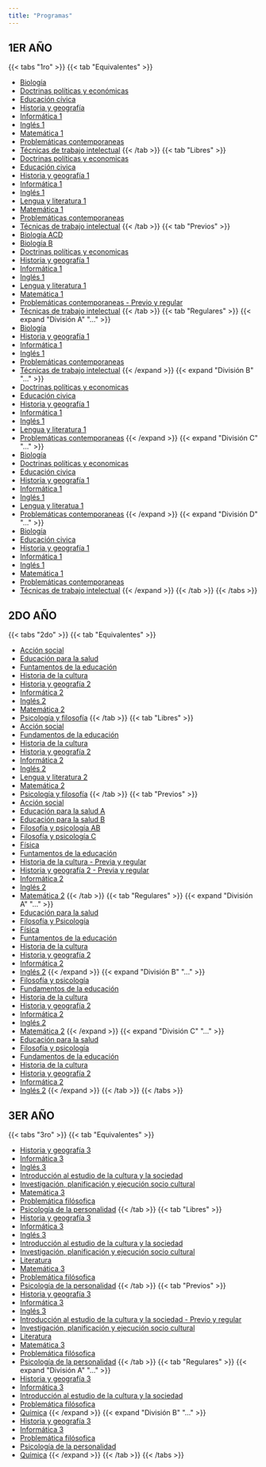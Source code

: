```yaml
---
title: "Programas"
---
```


## 1ER AÑO 

{{< tabs "1ro" >}}
{{< tab "Equivalentes" >}}
- <a href="http://cpem55plottier.edu.ar/programas-2020/Vespertino/1RO/EQUIVALENTES/Biologia.pdf" target="_blank">Biología</a>
- <a href="http://cpem55plottier.edu.ar/programas-2020/Vespertino/1RO/EQUIVALENTES/Doctrinas%20politicas%20y%20economicas.doc" target="_blank">Doctrinas políticas y económicas</a>
- <a href="http://cpem55plottier.edu.ar/programas-2020/Vespertino/1RO/EQUIVALENTES/Educacion%20Civica.doc" target="_blank">Educación cívica</a>
- <a href="http://cpem55plottier.edu.ar/programas-2020/Vespertino/1RO/EQUIVALENTES/Historia%20y%20geografia%201.docx" target="_blank">Historia y geografía</a>
- <a href="http://cpem55plottier.edu.ar/programas-2020/Vespertino/1RO/EQUIVALENTES/Informatica%201.docx" target="_blank">Informática 1</a>
- <a href="http://cpem55plottier.edu.ar/programas-2020/Vespertino/1RO/EQUIVALENTES/Ingles%201.pdf" target="_blank">Inglés 1</a>
- <a href="http://cpem55plottier.edu.ar/programas-2020/Vespertino/1RO/EQUIVALENTES/Matematica%201.pdf" target="_blank">Matemática 1</a>
- <a href="http://cpem55plottier.edu.ar/programas-2020/Vespertino/1RO/EQUIVALENTES/Problematicas%20contemporaneas.doc" target="_blank">Problemáticas contemporaneas</a>
- <a href="http://cpem55plottier.edu.ar/programas-2020/Vespertino/1RO/EQUIVALENTES/Tecnicas%20de%20trabajo%20intelectual.docx" target="_blank">Técnicas de trabajo intelectual</a>
{{< /tab >}}
{{< tab "Libres" >}}
- <a href="http://cpem55plottier.edu.ar/programas-2020/Vespertino/1RO/LIBRES/Doctrinas%20politicas%20y%20economicas.doc" target="_blank">Doctrinas políticas y economicas</a>
- <a href="http://cpem55plottier.edu.ar/programas-2020/Vespertino/1RO/LIBRES/Educacion%20civica.doc" target="_blank">Educación civica</a>
- <a href="http://cpem55plottier.edu.ar/programas-2020/Vespertino/1RO/LIBRES/Historia%20y%20geografia%201.doc" target="_blank">Historia y geografía 1</a>
- <a href="http://cpem55plottier.edu.ar/programas-2020/Vespertino/1RO/LIBRES/Informatica%201.docx" target="_blank">Informática 1</a>
- <a href="http://cpem55plottier.edu.ar/programas-2020/Vespertino/1RO/LIBRES/Ingles%201.pdf" target="_blank">Inglés 1</a>
- <a href="http://cpem55plottier.edu.ar/programas-2020/Vespertino/1RO/LIBRES/Lengua%20y%20literatura%201.docx" target="_blank">Lengua y literatura 1</a>
- <a href="http://cpem55plottier.edu.ar/programas-2020/Vespertino/1RO/LIBRES/Matematica%201.pdf" target="_blank">Matemática 1</a>
- <a href="http://cpem55plottier.edu.ar/programas-2020/Vespertino/1RO/LIBRES/Problematicas%20contemporaneas.doc" target="_blank">Problemáticas contemporaneas</a>
- <a href="http://cpem55plottier.edu.ar/programas-2020/Vespertino/1RO/LIBRES/Tecnicas%20de%20trabajo%20intelectual.docx" target="_blank">Técnicas de trabajo intelectual</a>
{{< /tab >}}
{{< tab "Previos" >}}
- <a href="http://cpem55plottier.edu.ar/programas-2020/Vespertino/1RO/PREVIOS/Biologia%20ACD.pdf" target="_blank">Biología ACD</a>
- <a href="http://cpem55plottier.edu.ar/programas-2020/Vespertino/1RO/PREVIOS/Biologia%20B.pdf" target="_blank">Biología B</a>
- <a href="http://cpem55plottier.edu.ar/programas-2020/Vespertino/1RO/PREVIOS/Doctrinas%20politicas%20y%20economicas.doc" target="_blank">Doctrinas políticas y economicas</a>
- <a href="http://cpem55plottier.edu.ar/programas-2020/Vespertino/1RO/PREVIOS/Historia%20y%20geografia%201.doc" target="_blank">Historia y geografía 1</a>
- <a href="http://cpem55plottier.edu.ar/programas-2020/Vespertino/1RO/PREVIOS/Informatica%201.docx" target="_blank">Informática 1</a>
- <a href="http://cpem55plottier.edu.ar/programas-2020/Vespertino/1RO/PREVIOS/Ingles%201.pdf" target="_blank">Inglés 1</a>
- <a href="http://cpem55plottier.edu.ar/programas-2020/Vespertino/1RO/PREVIOS/Lengua%20y%20literatura%201.docx" target="_blank">Lengua y literatura 1</a>
- <a href="http://cpem55plottier.edu.ar/programas-2020/Vespertino/1RO/PREVIOS/Matematica%201.pdf" target="_blank">Matemática 1</a>
- <a href="http://cpem55plottier.edu.ar/programas-2020/Vespertino/1RO/PREVIOS/Problematicas%20contemporaneas%20-%20Previo%20y%20regular.doc" target="_blank">Problemáticas contemporaneas - Previo y regular</a>
- <a href="http://cpem55plottier.edu.ar/programas-2020/Vespertino/1RO/PREVIOS/Tecnicas%20de%20trabajo%20intelectual.docx" target="_blank">Técnicas de trabajo intelectual</a>
{{< /tab >}}
{{< tab "Regulares" >}}
{{< expand "División A" "..." >}}
- <a href="http://cpem55plottier.edu.ar/programas-2020/Vespertino/1RO/REGULARES/1ATV/Biologia.docx" target="_blank">Biología</a>
- <a href="http://cpem55plottier.edu.ar/programas-2020/Vespertino/1RO/REGULARES/1ATV/Historia%20y%20geografia%201.doc" target="_blank">Historia y geografía 1</a>
- <a href="http://cpem55plottier.edu.ar/programas-2020/Vespertino/1RO/REGULARES/1ATV/Informatica%201.doc" target="_blank">Informática 1</a>
- <a href="http://cpem55plottier.edu.ar/programas-2020/Vespertino/1RO/REGULARES/1ATV/Ingles%201.docx" target="_blank">Inglés 1</a>
- <a href="http://cpem55plottier.edu.ar/programas-2020/Vespertino/1RO/REGULARES/1ATV/Problematicas%20contemporaneas.doc" target="_blank">Problemáticas contemporaneas</a>
- <a href="http://cpem55plottier.edu.ar/programas-2020/Vespertino/1RO/REGULARES/1ATV/Tecnicas%20%20de%20trabajo%20intelectual.docx" target="_blank">Técnicas  de trabajo intelectual</a>
{{< /expand >}}
{{< expand "División B" "..." >}}
- <a href="http://cpem55plottier.edu.ar/programas-2020/Vespertino/1RO/REGULARES/1BTV/Doctrinas%20politicas%20y%20economicas.docx" target="_blank">Doctrinas políticas y economicas</a>
- <a href="http://cpem55plottier.edu.ar/programas-2020/Vespertino/1RO/REGULARES/1BTV/Educacion%20civica.pdf" target="_blank">Educación civica</a>
- <a href="http://cpem55plottier.edu.ar/programas-2020/Vespertino/1RO/REGULARES/1BTV/Historia%20y%20geografia%201.doc" target="_blank">Historia y geografía 1</a>
- <a href="http://cpem55plottier.edu.ar/programas-2020/Vespertino/1RO/REGULARES/1BTV/Informatica%201.pdf" target="_blank">Informática 1</a>
- <a href="http://cpem55plottier.edu.ar/programas-2020/Vespertino/1RO/REGULARES/1BTV/Ingles%201.docx" target="_blank">Inglés 1</a>
- <a href="http://cpem55plottier.edu.ar/programas-2020/Vespertino/1RO/REGULARES/1BTV/Lengua%20y%20literatura%201.docx" target="_blank">Lengua y literatura 1</a>
- <a href="http://cpem55plottier.edu.ar/programas-2020/Vespertino/1RO/REGULARES/1BTV/Problematicas%20contemporaneas.pdf" target="_blank">Problemáticas contemporaneas</a>
{{< /expand >}}
{{< expand "División C" "..." >}}
- <a href="http://cpem55plottier.edu.ar/programas-2020/Vespertino/1RO/REGULARES/1CTV/Biologia.docx" target="_blank">Biología</a>
- <a href="http://cpem55plottier.edu.ar/programas-2020/Vespertino/1RO/REGULARES/1CTV/Doctrinas%20politicas%20y%20economicas.doc" target="_blank">Doctrinas políticas y economicas</a>
- <a href="http://cpem55plottier.edu.ar/programas-2020/Vespertino/1RO/REGULARES/1CTV/Educacion%20civica.pdf" target="_blank">Educación civica</a>
- <a href="http://cpem55plottier.edu.ar/programas-2020/Vespertino/1RO/REGULARES/1CTV/Historia%20y%20geografia%201.doc" target="_blank">Historia y geografía 1</a>
- <a href="http://cpem55plottier.edu.ar/programas-2020/Vespertino/1RO/REGULARES/1CTV/Informatica%201.doc" target="_blank">Informática 1</a>
- <a href="http://cpem55plottier.edu.ar/programas-2020/Vespertino/1RO/REGULARES/1CTV/Ingles%201.docx" target="_blank">Inglés 1</a>
- <a href="http://cpem55plottier.edu.ar/programas-2020/Vespertino/1RO/REGULARES/1CTV/Lengua%20y%20literatua%201.docx" target="_blank">Lengua y literatua 1</a>
- <a href="http://cpem55plottier.edu.ar/programas-2020/Vespertino/1RO/REGULARES/1CTV/Problematicas%20contemporaneas.doc" target="_blank">Problemáticas contemporaneas</a>
{{< /expand >}}
{{< expand "División D" "..." >}}
- <a href="http://cpem55plottier.edu.ar/programas-2020/Vespertino/1RO/REGULARES/1DTV/Biologia.docx" target="_blank">Biología</a>
- <a href="http://cpem55plottier.edu.ar/programas-2020/Vespertino/1RO/REGULARES/1DTV/Educacion%20civica.pdf" target="_blank">Educación civica</a>
- <a href="http://cpem55plottier.edu.ar/programas-2020/Vespertino/1RO/REGULARES/1DTV/Historia%20y%20geografia%201.doc" target="_blank">Historia y geografía 1</a>
- <a href="http://cpem55plottier.edu.ar/programas-2020/Vespertino/1RO/REGULARES/1DTV/Informatica%201.pdf" target="_blank">Informática 1</a>
- <a href="http://cpem55plottier.edu.ar/programas-2020/Vespertino/1RO/REGULARES/1DTV/Ingles%201.docx" target="_blank">Inglés 1</a>
- <a href="http://cpem55plottier.edu.ar/programas-2020/Vespertino/1RO/REGULARES/1DTV/Matematica%201.doc" target="_blank">Matemática 1</a>
- <a href="http://cpem55plottier.edu.ar/programas-2020/Vespertino/1RO/REGULARES/1DTV/Problematicas%20contemporaneas.pdf" target="_blank">Problemáticas contemporaneas</a>
- <a href="http://cpem55plottier.edu.ar/programas-2020/Vespertino/1RO/REGULARES/1DTV/Tecnicas%20de%20trabajo%20intelectual.docx" target="_blank">Técnicas de trabajo intelectual</a>
{{< /expand >}}
{{< /tab >}}
{{< /tabs >}}

## 2DO AÑO 

{{< tabs "2do" >}}
{{< tab "Equivalentes" >}}
- <a href="http://cpem55plottier.edu.ar/programas-2020/Vespertino/2DO/EQUIVALENTES/Accion%20social.doc" target="_blank">Acción social</a>
- <a href="http://cpem55plottier.edu.ar/programas-2020/Vespertino/2DO/EQUIVALENTES/Educacion%20para%20la%20salud.pdf" target="_blank">Educación para la salud</a>
- <a href="http://cpem55plottier.edu.ar/programas-2020/Vespertino/2DO/EQUIVALENTES/Funtamentos%20de%20la%20educacion.doc" target="_blank">Funtamentos de la educación</a>
- <a href="http://cpem55plottier.edu.ar/programas-2020/Vespertino/2DO/EQUIVALENTES/Historia%20de%20la%20cultura.doc" target="_blank">Historia de la cultura</a>
- <a href="http://cpem55plottier.edu.ar/programas-2020/Vespertino/2DO/EQUIVALENTES/Historia%20y%20geografia%202.doc" target="_blank">Historia y geografía 2</a>
- <a href="http://cpem55plottier.edu.ar/programas-2020/Vespertino/2DO/EQUIVALENTES/Informatica%202.docx" target="_blank">Informática 2</a>
- <a href="http://cpem55plottier.edu.ar/programas-2020/Vespertino/2DO/EQUIVALENTES/Ingles%202.pdf" target="_blank">Inglés 2</a>
- <a href="http://cpem55plottier.edu.ar/programas-2020/Vespertino/2DO/EQUIVALENTES/Matematica%202.pdf" target="_blank">Matemática 2</a>
- <a href="http://cpem55plottier.edu.ar/programas-2020/Vespertino/2DO/EQUIVALENTES/Psicologia%20y%20filosofia.doc" target="_blank">Psicología y filosofía</a>
{{< /tab >}}
{{< tab "Libres" >}}
- <a href="http://cpem55plottier.edu.ar/programas-2020/Vespertino/2DO/LIBRES/Accion%20social.doc" target="_blank">Acción social</a>
- <a href="http://cpem55plottier.edu.ar/programas-2020/Vespertino/2DO/LIBRES/Fundamentos%20de%20la%20educacion.doc" target="_blank">Fundamentos de la educación</a>
- <a href="http://cpem55plottier.edu.ar/programas-2020/Vespertino/2DO/LIBRES/Historia%20de%20la%20cultura.doc" target="_blank">Historia de la cultura</a>
- <a href="http://cpem55plottier.edu.ar/programas-2020/Vespertino/2DO/LIBRES/Historia%20y%20geografia%202.doc" target="_blank">Historia y geografía 2</a>
- <a href="http://cpem55plottier.edu.ar/programas-2020/Vespertino/2DO/LIBRES/Informatica%202.docx" target="_blank">Informática 2</a>
- <a href="http://cpem55plottier.edu.ar/programas-2020/Vespertino/2DO/LIBRES/Ingles%202.pdf" target="_blank">Inglés 2</a>
- <a href="http://cpem55plottier.edu.ar/programas-2020/Vespertino/2DO/LIBRES/Lengua%20y%20literatura%202.docx" target="_blank">Lengua y literatura 2</a>
- <a href="http://cpem55plottier.edu.ar/programas-2020/Vespertino/2DO/LIBRES/Matematica%202.pdf" target="_blank">Matemática 2</a>
- <a href="http://cpem55plottier.edu.ar/programas-2020/Vespertino/2DO/LIBRES/Psicologia%20y%20filosofia.doc" target="_blank">Psicología y filosofía</a>
{{< /tab >}}
{{< tab "Previos" >}}
- <a href="http://cpem55plottier.edu.ar/programas-2020/Vespertino/2DO/PREVIOS/Accion%20social.doc" target="_blank">Acción social</a>
- <a href="http://cpem55plottier.edu.ar/programas-2020/Vespertino/2DO/PREVIOS/Educacion%20para%20la%20salud%20A.pdf" target="_blank">Educación para la salud A</a>
- <a href="http://cpem55plottier.edu.ar/programas-2020/Vespertino/2DO/PREVIOS/Educacion%20para%20la%20salud%20B.pdf" target="_blank">Educación para la salud B</a>
- <a href="http://cpem55plottier.edu.ar/programas-2020/Vespertino/2DO/PREVIOS/Filosofia%20y%20psicologia%20AB.doc" target="_blank">Filosofía y psicología AB</a>
- <a href="http://cpem55plottier.edu.ar/programas-2020/Vespertino/2DO/PREVIOS/Filosofia%20y%20psicologia%20C.doc" target="_blank">Filosofía y psicología C</a>
- <a href="http://cpem55plottier.edu.ar/programas-2020/Vespertino/2DO/PREVIOS/Fisica.pdf" target="_blank">Física</a>
- <a href="http://cpem55plottier.edu.ar/programas-2020/Vespertino/2DO/PREVIOS/Funtamentos%20de%20la%20educacion.doc" target="_blank">Funtamentos de la educación</a>
- <a href="http://cpem55plottier.edu.ar/programas-2020/Vespertino/2DO/PREVIOS/Historia%20de%20la%20cultura%20-%20Previa%20y%20regular.doc" target="_blank">Historia de la cultura - Previa y regular</a>
- <a href="http://cpem55plottier.edu.ar/programas-2020/Vespertino/2DO/PREVIOS/Historia%20y%20geografia%202%20-%20Previa%20y%20regular.doc" target="_blank">Historia y geografía 2 - Previa y regular</a>
- <a href="http://cpem55plottier.edu.ar/programas-2020/Vespertino/2DO/PREVIOS/Informatica%202.pdf" target="_blank">Informática 2</a>
- <a href="http://cpem55plottier.edu.ar/programas-2020/Vespertino/2DO/PREVIOS/Ingles%202.pdf" target="_blank">Inglés 2</a>
- <a href="http://cpem55plottier.edu.ar/programas-2020/Vespertino/2DO/PREVIOS/Matematica%202.pdf" target="_blank">Matemática 2</a>
{{< /tab >}}
{{< tab "Regulares" >}}
{{< expand "División A" "..." >}}
- <a href="http://cpem55plottier.edu.ar/programas-2020/Vespertino/2DO/REGULARES/2ATV/Educacion%20para%20la%20salud.docx" target="_blank">Educación para la salud</a>
- <a href="http://cpem55plottier.edu.ar/programas-2020/Vespertino/2DO/REGULARES/2ATV/Filosof%C3%ADa%20y%20Psicolog%C3%ADa.pdf" target="_blank">Filosofía y Psicología</a>
- <a href="http://cpem55plottier.edu.ar/programas-2020/Vespertino/2DO/REGULARES/2ATV/Fisica.pdf" target="_blank">Física</a>
- <a href="http://cpem55plottier.edu.ar/programas-2020/Vespertino/2DO/REGULARES/2ATV/Funtamentos%20de%20la%20educacion.docx" target="_blank">Funtamentos de la educación</a>
- <a href="http://cpem55plottier.edu.ar/programas-2020/Vespertino/2DO/REGULARES/2ATV/Historia%20de%20la%20cultura.doc" target="_blank">Historia de la cultura</a>
- <a href="http://cpem55plottier.edu.ar/programas-2020/Vespertino/2DO/REGULARES/2ATV/Historia%20y%20geografia%202.doc" target="_blank">Historia y geografía 2</a>
- <a href="http://cpem55plottier.edu.ar/programas-2020/Vespertino/2DO/REGULARES/2ATV/Informatica%202.pdf" target="_blank">Informática 2</a>
- <a href="http://cpem55plottier.edu.ar/programas-2020/Vespertino/2DO/REGULARES/2ATV/Ingles%202.docx" target="_blank">Inglés 2</a>
{{< /expand >}}
{{< expand "División B" "..." >}}
- <a href="http://cpem55plottier.edu.ar/programas-2020/Vespertino/2DO/REGULARES/2BTV/Filosof%C3%ADa%20y%20psicologia.pdf" target="_blank">Filosofía y psicología</a>
- <a href="http://cpem55plottier.edu.ar/programas-2020/Vespertino/2DO/REGULARES/2BTV/Fundamentos%20de%20la%20educacion.docx" target="_blank">Fundamentos de la educación</a>
- <a href="http://cpem55plottier.edu.ar/programas-2020/Vespertino/2DO/REGULARES/2BTV/Historia%20de%20la%20cultura.pdf" target="_blank">Historia de la cultura</a>
- <a href="http://cpem55plottier.edu.ar/programas-2020/Vespertino/2DO/REGULARES/2BTV/Historia%20y%20geografia%202.pdf" target="_blank">Historia y geografía 2</a>
- <a href="http://cpem55plottier.edu.ar/programas-2020/Vespertino/2DO/REGULARES/2BTV/Informatica%202.pdf" target="_blank">Informática 2</a>
- <a href="http://cpem55plottier.edu.ar/programas-2020/Vespertino/2DO/REGULARES/2BTV/Ingles%202.docx" target="_blank">Inglés 2</a>
- <a href="http://cpem55plottier.edu.ar/programas-2020/Vespertino/2DO/REGULARES/2BTV/Matematica%202.doc" target="_blank">Matemática 2</a>
{{< /expand >}}
{{< expand "División C" "..." >}}
- <a href="http://cpem55plottier.edu.ar/programas-2020/Vespertino/2DO/REGULARES/2CTV/Educacion%20para%20la%20salud.pdf" target="_blank">Educación para la salud</a>
- <a href="http://cpem55plottier.edu.ar/programas-2020/Vespertino/2DO/REGULARES/2CTV/Filosofia%20y%20psicologia.docx" target="_blank">Filosofía y psicología</a>
- <a href="http://cpem55plottier.edu.ar/programas-2020/Vespertino/2DO/REGULARES/2CTV/Fundamentos%20de%20la%20educacion.docx" target="_blank">Fundamentos de la educación</a>
- <a href="http://cpem55plottier.edu.ar/programas-2020/Vespertino/2DO/REGULARES/2CTV/Historia%20de%20la%20cultura.pdf" target="_blank">Historia de la cultura</a>
- <a href="http://cpem55plottier.edu.ar/programas-2020/Vespertino/2DO/REGULARES/2CTV/Historia%20y%20geografia%202.docx" target="_blank">Historia y geografía 2</a>
- <a href="http://cpem55plottier.edu.ar/programas-2020/Vespertino/2DO/REGULARES/2CTV/Informatica%202.docx" target="_blank">Informática 2</a>
- <a href="http://cpem55plottier.edu.ar/programas-2020/Vespertino/2DO/REGULARES/2CTV/Ingles%202.docx" target="_blank">Inglés 2</a>
{{< /expand >}}
{{< /tab >}}
{{< /tabs >}}

## 3ER AÑO 

{{< tabs "3ro" >}}
{{< tab "Equivalentes" >}}
- <a href="http://cpem55plottier.edu.ar/programas-2020/Vespertino/3RO/EQUIVALENTES/Historia%20y%20geografia%203.doc" target="_blank">Historia y geografía 3</a>
- <a href="http://cpem55plottier.edu.ar/programas-2020/Vespertino/3RO/EQUIVALENTES/Informatica%203.docx" target="_blank">Informática 3</a>
- <a href="http://cpem55plottier.edu.ar/programas-2020/Vespertino/3RO/EQUIVALENTES/Ingles%203.pdf" target="_blank">Inglés 3</a>
- <a href="http://cpem55plottier.edu.ar/programas-2020/Vespertino/3RO/EQUIVALENTES/Introduccion%20al%20estudio%20de%20la%20cultura%20y%20la%20sociedad.doc" target="_blank">Introducción al estudio de la cultura y la sociedad</a>
- <a href="http://cpem55plottier.edu.ar/programas-2020/Vespertino/3RO/EQUIVALENTES/Investigacion%2C%20planificacion%20y%20ejecucion%20socio%20cultural.doc" target="_blank">Investigación, planificación y ejecución socio cultural</a>
- <a href="http://cpem55plottier.edu.ar/programas-2020/Vespertino/3RO/EQUIVALENTES/Matematica%203.pdf" target="_blank">Matemática 3</a>
- <a href="http://cpem55plottier.edu.ar/programas-2020/Vespertino/3RO/EQUIVALENTES/Problematica%20filosofica.doc" target="_blank">Problemática filósofica</a>
- <a href="http://cpem55plottier.edu.ar/programas-2020/Vespertino/3RO/EQUIVALENTES/Psicologia%20de%20la%20personalidad.doc" target="_blank">Psicología de la personalidad</a>
{{< /tab >}}
{{< tab "Libres" >}}
- <a href="http://cpem55plottier.edu.ar/programas-2020/Vespertino/3RO/LIBRES/Historia%20y%20geografia%203.doc" target="_blank">Historia y geografía 3</a>
- <a href="http://cpem55plottier.edu.ar/programas-2020/Vespertino/3RO/LIBRES/Informatica%203.docx" target="_blank">Informática 3</a>
- <a href="http://cpem55plottier.edu.ar/programas-2020/Vespertino/3RO/LIBRES/Ingles%203.pdf" target="_blank">Inglés 3</a>
- <a href="http://cpem55plottier.edu.ar/programas-2020/Vespertino/3RO/LIBRES/Introduccion%20al%20estudio%20de%20la%20cultura%20y%20la%20sociedad.doc" target="_blank">Introducción al estudio de la cultura y la sociedad</a>
- <a href="http://cpem55plottier.edu.ar/programas-2020/Vespertino/3RO/LIBRES/Investigacion%2C%20planificacion%20y%20ejecucion%20socio%20cultural.doc" target="_blank">Investigación, planificación y ejecución socio cultural</a>
- <a href="http://cpem55plottier.edu.ar/programas-2020/Vespertino/3RO/LIBRES/Literatura.docx" target="_blank">Literatura</a>
- <a href="http://cpem55plottier.edu.ar/programas-2020/Vespertino/3RO/LIBRES/Matematica%203.pdf" target="_blank">Matemática 3</a>
- <a href="http://cpem55plottier.edu.ar/programas-2020/Vespertino/3RO/LIBRES/Problematica%20filosofica.doc" target="_blank">Problemática filósofica</a>
- <a href="http://cpem55plottier.edu.ar/programas-2020/Vespertino/3RO/LIBRES/Psicologia%20de%20la%20personalidad.doc" target="_blank">Psicología de la personalidad</a>
{{< /tab >}}
{{< tab "Previos" >}}
- <a href="http://cpem55plottier.edu.ar/programas-2020/Vespertino/3RO/PREVIOS/Historia%20y%20geografia%203.doc" target="_blank">Historia y geografía 3</a>
- <a href="http://cpem55plottier.edu.ar/programas-2020/Vespertino/3RO/PREVIOS/Informatica%203.docx" target="_blank">Informática 3</a>
- <a href="http://cpem55plottier.edu.ar/programas-2020/Vespertino/3RO/PREVIOS/Ingles%203.pdf" target="_blank">Inglés 3</a>
- <a href="http://cpem55plottier.edu.ar/programas-2020/Vespertino/3RO/PREVIOS/Introduccion%20al%20estudio%20de%20la%20cultura%20y%20la%20sociedad%20-%20Previo%20y%20regular.doc" target="_blank">Introducción al estudio de la cultura y la sociedad - Previo y regular</a>
- <a href="http://cpem55plottier.edu.ar/programas-2020/Vespertino/3RO/PREVIOS/Investigacion%2C%20planificacion%20y%20ejecucion%20socio%20cultural.doc" target="_blank">Investigación, planificación y ejecución socio cultural</a>
- <a href="http://cpem55plottier.edu.ar/programas-2020/Vespertino/3RO/PREVIOS/Literatura.docx" target="_blank">Literatura</a>
- <a href="http://cpem55plottier.edu.ar/programas-2020/Vespertino/3RO/PREVIOS/Matematica%203.pdf" target="_blank">Matemática 3</a>
- <a href="http://cpem55plottier.edu.ar/programas-2020/Vespertino/3RO/PREVIOS/Problematica%20filosofica.doc" target="_blank">Problemática filósofica</a>
- <a href="http://cpem55plottier.edu.ar/programas-2020/Vespertino/3RO/PREVIOS/Psicologia%20de%20la%20personalidad.pdf" target="_blank">Psicología de la personalidad</a>
{{< /tab >}}
{{< tab "Regulares" >}}
{{< expand "División A" "..." >}}
- <a href="http://cpem55plottier.edu.ar/programas-2020/Vespertino/3RO/REGULARES/3ATV/Historia%20y%20geografia%203.doc" target="_blank">Historia y geografía 3</a>
- <a href="http://cpem55plottier.edu.ar/programas-2020/Vespertino/3RO/REGULARES/3ATV/Informatica%203.docx" target="_blank">Informática 3</a>
- <a href="http://cpem55plottier.edu.ar/programas-2020/Vespertino/3RO/REGULARES/3ATV/Introduccion%20al%20estudio%20de%20la%20cultura%20y%20la%20sociedad.doc" target="_blank">Introducción al estudio de la cultura y la sociedad</a>
- <a href="http://cpem55plottier.edu.ar/programas-2020/Vespertino/3RO/REGULARES/3ATV/Problematica%20filosofica.doc" target="_blank">Problemática filósofica</a>
- <a href="http://cpem55plottier.edu.ar/programas-2020/Vespertino/3RO/REGULARES/3ATV/Quimica.pdf" target="_blank">Química</a>
{{< /expand >}}
{{< expand "División B" "..." >}}
- <a href="http://cpem55plottier.edu.ar/programas-2020/Vespertino/3RO/REGULARES/3BTV/Historia%20y%20geografia%203.doc" target="_blank">Historia y geografía 3</a>
- <a href="http://cpem55plottier.edu.ar/programas-2020/Vespertino/3RO/REGULARES/3BTV/Informatica%203.docx" target="_blank">Informática 3</a>
- <a href="http://cpem55plottier.edu.ar/programas-2020/Vespertino/3RO/REGULARES/3BTV/Problematica%20filosofica.doc" target="_blank">Problemática filósofica</a>
- <a href="http://cpem55plottier.edu.ar/programas-2020/Vespertino/3RO/REGULARES/3BTV/Psicologia%20de%20la%20personalidad.doc" target="_blank">Psicología de la personalidad</a>
- <a href="http://cpem55plottier.edu.ar/programas-2020/Vespertino/3RO/REGULARES/3BTV/Quimica.pdf" target="_blank">Química</a>
{{< /expand >}}
{{< /tab >}}
{{< /tabs >}}
